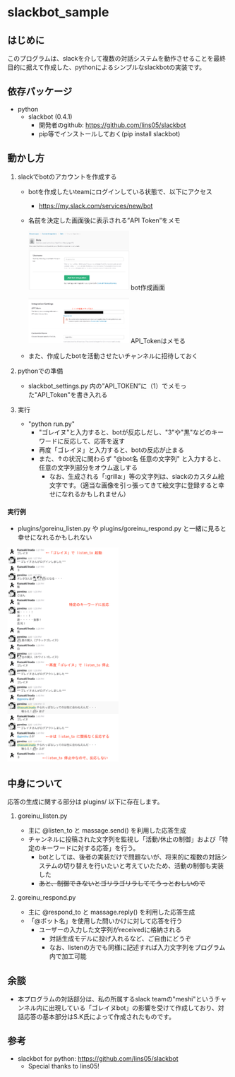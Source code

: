 # slackbot_sample

## はじめに
このプログラムは、slackを介して複数の対話システムを動作させることを最終目的に据えて作成した、pythonによるシンプルなslackbotの実装です。

## 依存パッケージ
- python
  - slackbot (0.4.1)
    - 開発者のgithub: https://github.com/lins05/slackbot
    - pip等でインストールしておく(pip install slackbot)

## 動かし方
1. slackでbotのアカウントを作成する
    - botを作成したいteamにログインしている状態で、以下にアクセス
      - https://my.slack.com/services/new/bot
    - 名前を決定した画面後に表示される”API Token”をメモ

      <img src=" https://github.com/kazuaki-i/slackbot_sample/blob/images/images/Bot_create.png?raw=true" alt="API_Token" width="50%"> bot作成画面

      <img src="https://github.com/kazuaki-i/slackbot_sample/blob/images/images/API_Token.png?raw=true" alt="API_Token" width="50%"> API_Tokenはメモる
    - また、作成したbotを活動させたいチャンネルに招待しておく


2. pythonでの準備
    - slackbot_settings.py 内の”API_TOKEN”に（1）でメモった"API_Token"を書き入れる


3. 実行
    - "python run.py"
      - "ゴレイヌ"と入力すると、botが反応しだし、"3"や"黒"などのキーワードに反応して、応答を返す
      - 再度「ゴレイヌ」と入力すると、botの反応が止まる
      - また、↑の状況に関わらず "@bot名 任意の文字列" と入力すると、任意の文字列部分をオウム返しする
        - なお、生成される「:grilla:」等の文字列は、slackのカスタム絵文字です。（適当な画像を引っ張ってきて絵文字に登録すると幸せになれるかもしれません）

#### 実行例
- plugins/goreinu_listen.py や  plugins/goreinu_respond.py と一緒に見ると幸せになれるかもしれない


<img src="https://github.com/kazuaki-i/slackbot_sample/blob/images/images/result.png?raw=true" alt="API_Token" width="50%">




## 中身について
応答の生成に関する部分は plugins/ 以下に存在します。

1. goreinu_listen.py
    - 主に @listen_to と massage.send() を利用した応答生成
    - チャンネルに投稿された文字列を監視し「活動/休止の制御」および「特定のキーワードに対する応答」を行う。
      - botとしては、後者の実装だけで問題ないが、将来的に複数の対話システムの切り替えを行いたいと考えていたため、活動の制御も実装した
      - ~~あと、制御できないとゴリラゴリラしててうっとおしいので~~


2. goreinu_respond.py
    - 主に @respond_to と massage.reply() を利用した応答生成
    - 「@ボット名」を使用した問いかけに対して応答を行う
      - ユーザーの入力した文字列がreceivedに格納される
        - 対話生成モデルに投げ入れるなど、ご自由にどうぞ
        - なお、listenの方でも同様に記述すれば入力文字列をプログラム内で加工可能

## 余談
- 本プログラムの対話部分は、私の所属するslack teamの"meshi"というチャンネル内に出現している「ゴレイヌbot」の影響を受けて作成しており、対話応答の基本部分はS.K氏によって作成されたものです。

## 参考
- slackbot for python: https://github.com/lins05/slackbot
  - Special thanks to lins05!
